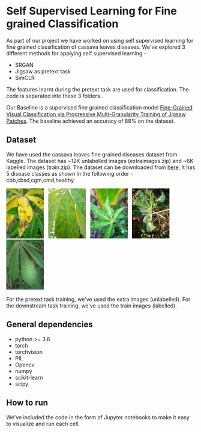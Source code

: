 # Self Supervised Learning for Fine grained Classification

As part of our project we have worked on using self supervised learning for fine grained classification of cassava leaves diseases. We've explored 3 different methods for applying self supervised learning - 
- SRGAN
- Jigsaw as pretext task
- SimCLR

The features learnt during the pretext task are used for classification. The code is separated into these 3 folders.

Our Baseline is a supervised fine grained classification model [Fine-Grained Visual Classiﬁcation via Progressive Multi-Granularity Training of Jigsaw Patches](https://arxiv.org/abs/2003.03836). The baseline achieved an accuracy of 88% on the dataset.

## Dataset

We have used the cassava leaves fine grained diseases dataset from Kaggle. The dataset has ~12K unlabelled images (extraimages.zip) and ~6K labelled images (train.zip).
The dataset can be downloaded from [here](https://www.kaggle.com/c/cassava-disease/data). It has 5 disease classes as shown in the following order - cbb,cbsd,cgm,cmd,healthy

<img src = "images/cbb.jpg" alt = "cbb" width ="100" /> &nbsp; <img src = "images/cbsd.jpg" alt = "cbsd" width ="100" /> &nbsp; <img src = "images/cgm.jpg" alt = "cgm" width ="100" /> &nbsp; <img src = "images/cmd.jpg" alt = "cmd" width ="100" /> &nbsp; <img src = "images/healthy.jpg" alt="healthy" height = "133" width ="100" />

For the pretext task training, we've used the extra images (unlabelled). For the downstream task training, we've used the train images (labelled).

## General dependencies

- python >= 3.6
- torch
- torchvision
- PIL
- Opencv
- numpy
- scikit-learn
- scipy

## How to run

We've included the code in the form of Jupyter notebooks to make it easy to visualize and run each cell.
